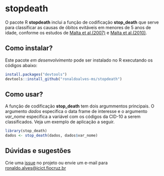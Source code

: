 
<!-- README.md is generated from README.Rmd. Please edit that file -->

# stopdeath

<!-- badges: start -->
<!-- badges: end -->

O pacote R **stopdeath** inclui a função de codificação **stop\_death**
que serve para classificar as causas de óbitos evitáveis em menores de 5
anos de idade, conforme os estudos de [Malta et
al.(2007)](http://scielo.iec.gov.br/pdf/ess/v16n4/v16n4a02.pdf) e [Malta
et al.(2010)](http://scielo.iec.gov.br/pdf/ess/v19n2/v19n2a10.pdf).

## Como instalar?

Este pacote *em desenvolvimento* pode ser instalado no R executando os
códigos abaixo:

``` r
install.packages("devtools")
devtools::install_github("ronaldoalves-ms/stopdeath")
```

## Como usar?

A função de codificação **stop\_death** tem dois argummentos principais.
O argumento *dados* especifica o data frame de interesse e o argumento
*var\_nome* especifica a variável com os códigos da CID-10 a serem
classificados. Veja um exemplo de aplicação a seguir.

``` r
library(stop_death)
dados <- stop_death(dados, dados$var_nome)
```

## Dúvidas e sugestões

Crie uma [issue](https://github.com/ronaldoalves-ms/stopdeath/issues) no
projeto ou envie um e-mail para <ronaldo.alves@icict.fiocruz.br>
